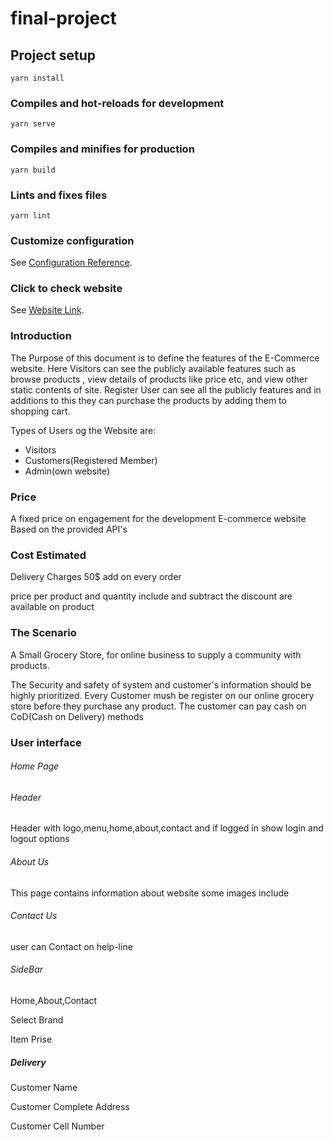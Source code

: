# final-project

## Project setup
```
yarn install
```

### Compiles and hot-reloads for development
```
yarn serve
```

### Compiles and minifies for production
```
yarn build
```

### Lints and fixes files
```
yarn lint
```

### Customize configuration
See [Configuration Reference](https://cli.vuejs.org/config/).



### Click to check website
See [Website Link](https://e-commerce-website-dfmr-1hj4lqwy8-furqan859.vercel.app/).
  
  ### Introduction
<p>The Purpose of this document is to define the features of the E-Commerce website.
Here Visitors can see the publicly available features such as browse products , view details of products like price etc, and view other static contents of site. Register User can see all the publicly features and in additions to this they can purchase the products by adding them to shopping cart.</p>
<p>Types of Users og the Website are:</p>
 <ul>
 <li>Visitors</li>
 <li> Customers(Registered Member)</li>
 <li>Admin(own website)</li>
 </ul>


 ### Price
 <p>
 A fixed price on engagement for the development E-commerce website Based on the provided API's
 <h3>Cost Estimated</h3>
 <p>Delivery Charges 50$ add on every order</p>
 <p>price per product and quantity include and subtract the discount are available on product
 </p>
 </p>


 ### The Scenario 
 <p>A Small Grocery Store, for online business to supply a community with products.</p>
 <p>The Security and safety of system and customer's information should be highly prioritized. Every Customer mush be register on our online grocery store before they purchase any product. The customer can pay cash on CoD(Cash on Delivery) methods</p>


 ### User interface

 <h6>Home Page</h6>
 <h6>Header</h6>
 <p>Header with logo,menu,home,about,contact and if logged in show login and logout options</p>
 <h6>About Us</h6>
 <p>This page contains information about website some images include</p>
 <h6>Contact Us</h6>
 <p>user can Contact on help-line</p>
 <h6>SideBar</h6>
 <p>Home,About,Contact</p>
 <p>Select Brand</p>
 <p>Item Prise</p>
 <h5>Delivery</h5>
 <p>Customer Name</p>
 <p>Customer Complete Address</p>
 <p>Customer Cell Number</p>

 


